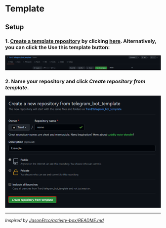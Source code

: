 # Template

## Setup

### 1. [Create a template repository](https://help.github.com/en/github/creating-cloning-and-archiving-repositories/creating-a-repository-from-a-template) by clicking [here](https://github.com/Trard/telegram_bot_template/generate). Alternatively, you can click the Use this template button:

![Use this template](./assests/images/use-this-template.png)

### 2. Name your repository and click _Create repository from template_.

![Create repo from template](./assests/images/create-repo-from-template.png)

---
_Inspired by [JasonEtco/activity-box/README.md](https://github.com/JasonEtco/activity-box/blob/master/README.md)_
